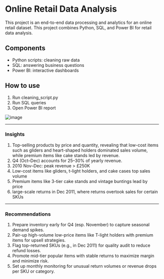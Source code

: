 # Online Retail Data Analysis

This project is an end-to-end data processing and analytics for an online retail dataset.
This project combines Python, SQL, and Power BI for retail data analysis.

## Components
- Python scripts: cleaning raw data
- SQL: answering business questions
- Power BI: interactive dashboards

## How to use
1. Run cleaning_script.py
2. Run SQL queries
3. Open Power BI report


![image](https://github.com/user-attachments/assets/56e1af2d-c872-41df-9337-7b9dcb928790)

---

### Insights 

1. Top-selling products by price and quantity, revealing that low-cost items such as gliders and heart-shaped holders dominated sales volume, while premium items like cake stands led by revenue.
2. Q4 (Oct–Dec) accounts for 25–30% of yearly revenue.
3. 2010 Nov–Dec: peak revenue > £250K
4. Low-cost items like gliders, t-light holders, and cake cases top sales volume
5. Premium items like 3-tier cake stands and vintage buntings lead by price
6. large-scale returns in Dec 2011, where returns overtook sales for certain SKUs

---

### Recommendations

1. Prepare inventory early for Q4 (esp. November) to capture seasonal demand spikes.
2. Pair-up high-volume low-price items like T-light holders with premium items for upsell strategies.
3. Flag top-returned SKUs (e.g., in Dec 2011) for quality audit to reduce refund losses.
4. Promote mid-tier popular items with stable returns to maximize margin and minimize risk.
5. Set up monthly monitoring for unusual return volumes or revenue drops per SKU or category.
